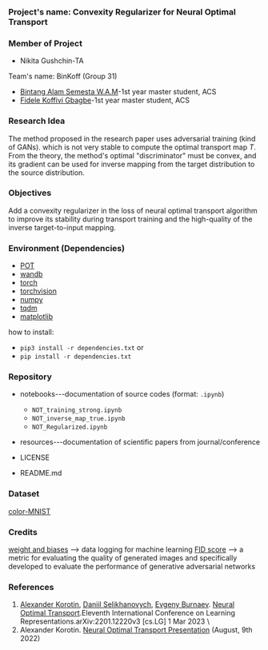 ### **Project's name: Convexity Regularizer for Neural Optimal Transport**

### **Member of Project**
- Nikita Gushchin-TA

Team's name: BinKoff (Group 31)
- [Bintang Alam Semesta W.A.M](https://www.linkedin.com/in/bintang-alam-semesta-w-a-m-62b20a145)-1st year master student, ACS
- [Fidele Koffivi Gbagbe](https://www.linkedin.com/in/koffivi)-1st year master student, ACS
 
### **Research Idea**
The method proposed in the research paper uses adversarial training (kind of GANs). which is not very stable to compute the optimal transport map $T$. From the theory, the method's optimal "discriminator" must be convex, and its gradient can be used for inverse mapping from the target distribution to the source distribution.

### **Objectives**
Add a convexity regularizer in the loss of neural optimal transport algorithm to improve its stability during transport training and the high-quality of the inverse target-to-input mapping.

### **Environment (Dependencies)**
- [POT](https://pythonot.github.io/)
- [wandb](https://wandb.ai/site)
- [torch](https://pytorch.org/docs/stable/torch.html)
- [torchvision](https://pytorch.org/vision/stable/index.html)
- [numpy](https://numpy.org/)
- [tqdm](https://tqdm.github.io/)
- [matplotlib](https://matplotlib.org/)

how to install:
- `pip3 install -r dependencies.txt`
or
- `pip install -r dependencies.txt`

### **Repository**
- notebooks---documentation of source codes (format: `.ipynb`)
  - `NOT_training_strong.ipynb`
  - `NOT_inverse_map_true.ipynb`
  - `NOT_Regularized.ipynb`

- resources---documentation of scientific papers from journal/conference
- LICENSE
- README.md

### **Dataset**
[color-MNIST](https://pytorch.org/vision/main/generated/torchvision.datasets.MNIST.html)

### **Credits**
[weight and biases](https://wandb.ai/) --> data logging for machine learning 
[FID score](https://arxiv.org/abs/1706.08500) --> a metric for evaluating the quality of generated images and specifically developed to evaluate the performance of generative adversarial networks

### **References**
1. [Alexander Korotin](https://scholar.google.ru/citations?user=1rIIvjAAAAAJ&hl=en), [Daniil Selikhanovych](https://scholar.google.com/citations?user=ZpZhN3QAAAAJ&hl=en), [Evgeny Burnaev](https://scholar.google.ru/citations?user=pCRdcOwAAAAJ&hl=ru). [Neural Optimal Transport](https://arxiv.org/pdf/2201.12220.pdf).Eleventh International Conference on Learning Representations.arXiv:2201.12220v3 [cs.LG] 1 Mar 2023 \\
2. Alexander Korotin. [Neural Optimal Transport Presentation](https://www.youtube.com/watch?v=tMfn_Tbcakc&ab_channel=ATRC) (August, 9th 2022)
